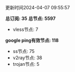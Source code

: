 更新时间2024-04-07 09:55:57

**总订阅: 35**
**总节点: 5597**
- vless节点: 7

**google ping有效节点: 118**
- ss节点: 75
- v2ray节点: 38
- trojan节点: 5
